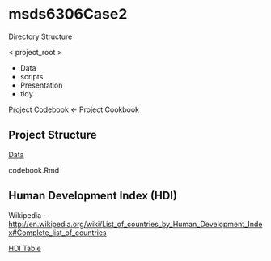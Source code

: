 # msds6306Case2

Directory Structure

< project_root >

- Data
- scripts
- Presentation
- tidy


[Project Codebook](codebook.md) <- Project Cookbook

## Project Structure

[Data](Data)


codebook.Rmd


## Human Development Index (HDI)
Wikipedia - http://en.wikipedia.org/wiki/List_of_countries_by_Human_Development_Index#Complete_list_of_countries

[HDI Table](outputdata/HDI_By_Countries.csv)


